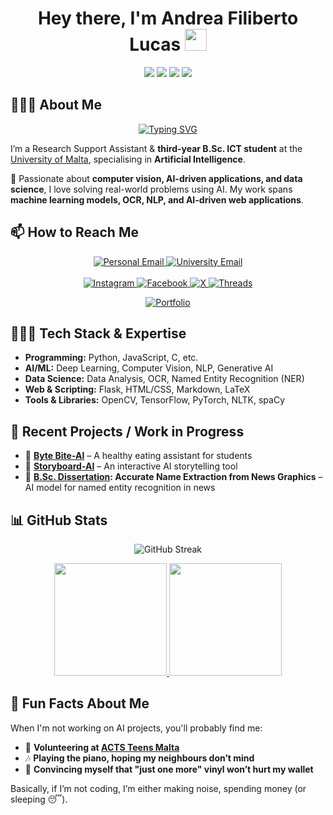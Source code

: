 <h1 align="center">
  Hey there, I'm Andrea Filiberto Lucas <img src="https://media.giphy.com/media/hvRJCLFzcasrR4ia7z/giphy.gif" width="35">
</h1>
<p align="center">
  <img src="https://img.shields.io/badge/Artificial%20Intelligence%20(AI)-%23008DFF.svg?style=for-the-badge&logo=robot-framework&logoColor=white">
  <img src="https://img.shields.io/badge/Computer%20Vision%20(CV)-%234285F4.svg?style=for-the-badge&logo=opencv&logoColor=white">
  <img src="https://img.shields.io/badge/Machine%20Learning%20(ML)-%23FF6F00.svg?style=for-the-badge&logo=python&logoColor=white">
  <img src="https://img.shields.io/badge/AI%20in%20Education%20(AIED)-%239C27B0.svg?style=for-the-badge&logo=bookstack&logoColor=white">
</p>

## 🙋🏻‍♂️ About Me  

<p align="center">
  <a href="https://git.io/typing-svg">
    <img src="https://readme-typing-svg.herokuapp.com?font=Fira+Code&pause=1000&color=2196F3&center=true&vCenter=true&width=435&lines=AI+Researcher+%26+Developer;Computer+Vision+Enthusiast;B.Sc.+ICT+Student+at+UoM;" alt="Typing SVG">
  </a>
</p>

I’m a Research Support Assistant & **third-year B.Sc. ICT student** at the [University of Malta](https://www.um.edu.mt/), specialising in **Artificial Intelligence**.  

🔬 Passionate about **computer vision, AI-driven applications, and data science**, I love solving real-world problems using AI. My work spans **machine learning models, OCR, NLP, and AI-driven web applications**.  

## 📫 How to Reach Me

<p align="center">
  <a href="mailto:andrealucasmalta@gmail.com">
    <img src="https://img.shields.io/badge/Personal Email-andrealucasmalta@gmail.com-red?style=for-the-badge&logo=gmail&logoColor=white" alt="Personal Email">
  </a>
  <a href="mailto:andrea.f.lucas.22@um.edu.mt">
    <img src="https://img.shields.io/badge/University Email-andrea.f.lucas.22@um.edu.mt-d14836?style=for-the-badge&logo=gmail&logoColor=white" alt="University Email">
  </a>
  <br><br>
  <a href="https://www.instagram.com/aflucas26/">
    <img src="https://img.shields.io/badge/Instagram-E4405F?style=for-the-badge&logo=instagram&logoColor=white" alt="Instagram">
  </a>
  <a href="https://www.facebook.com/andrea.lucas.35175">
    <img src="https://img.shields.io/badge/Facebook-1877F2?style=for-the-badge&logo=facebook&logoColor=white" alt="Facebook">
  </a>
  <a href="https://x.com/AFLucas26">
    <img src="https://img.shields.io/badge/X (Twitter)-000000?style=for-the-badge&logo=x&logoColor=white" alt="X">
  </a>
  <a href="https://www.threads.net/@aflucas26">
    <img src="https://img.shields.io/badge/Threads-000000?style=for-the-badge&logo=threads&logoColor=white" alt="Threads">
  </a>
</p>


<p align="center">
  <a href="https://aflucas.com" target="_blank">
    <img src="https://img.shields.io/badge/Visit%20My%20Portfolio-aflucas.com-blueviolet?style=for-the-badge&logo=windowsterminal&logoColor=white" alt="Portfolio">
  </a>
</p>

## 🧑🏻‍💻 Tech Stack & Expertise  
- **Programming:** Python, JavaScript, C, etc.  
- **AI/ML:** Deep Learning, Computer Vision, NLP, Generative AI  
- **Data Science:** Data Analysis, OCR, Named Entity Recognition (NER)  
- **Web & Scripting:** Flask, HTML/CSS, Markdown, LaTeX  
- **Tools & Libraries:** OpenCV, TensorFlow, PyTorch, NLTK, spaCy  

## 🚀 Recent Projects / Work in Progress    
- 📌 **[Byte Bite-AI](https://github.com/AFLucas-UOM/Byte-Bite-AI)** – A healthy eating assistant for students  
- 📌 **[Storyboard-AI](https://github.com/AFLucas-UOM/Storyboard-AI)** – An interactive AI storytelling tool  
- 📌 **[B.Sc. Dissertation](https://github.com/AFLucas-UOM/Accurate-Name-Extraction): Accurate Name Extraction from News Graphics** – AI model for named entity recognition in news

## 📊 GitHub Stats  
<!--
<p align="center">
  <a href="https://user-badge.committers.top/malta/AFLucas-UOM">
    <img src="https://user-badge.committers.top/malta/AFLucas-UOM.svg" alt="committers.top badge">
  </a>
</p> -->

<p align="center">
  <img src="https://github-readme-streak-stats.herokuapp.com/?user=AFLucas-UOM&theme=vue-dark" alt="GitHub Streak">
</p>

<p align="center">
  <a href="https://github.com/AFLucas-UOM">
    <img src="https://github-readme-stats.vercel.app/api?username=AFLucas-UOM&show_icons=true&theme=vue-dark" height="180">
  </a>
  <a href="https://github.com/AFLucas-UOM">
    <img src="https://github-readme-stats.vercel.app/api/top-langs/?username=AFLucas-UOM&layout=compact&theme=vue-dark" height="180">
  </a>
</p>

## 🤪 Fun Facts About Me 
When I'm not working on AI projects, you'll probably find me:
- 🙏 **Volunteering at [ACTS Teens Malta](https://www.acts.mt/)**  
- 🎶 **Playing the piano, hoping my neighbours don’t mind**  
- 💸 **Convincing myself that **"just one more"** vinyl won’t hurt my wallet**

Basically, if I’m not coding, I’m either making noise, spending money (or sleeping 😴).  
